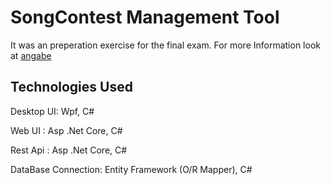 # SongContest Management Tool
It was an preperation exercise for the final exam. For more Information look at [angabe]("./Angabe.pdf")

## Technologies Used

Desktop UI:     Wpf, C#

Web UI    :     Asp .Net Core, C#

Rest Api  :     Asp .Net Core, C#

DataBase Connection:    Entity Framework (O/R Mapper), C#
